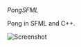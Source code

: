 *PongSFML*

Pong in SFML and C++.

![Screenshot](https://user-images.githubusercontent.com/115364552/210115525-b0584559-bcc1-45d8-ad3b-0fb745b96323.png)
